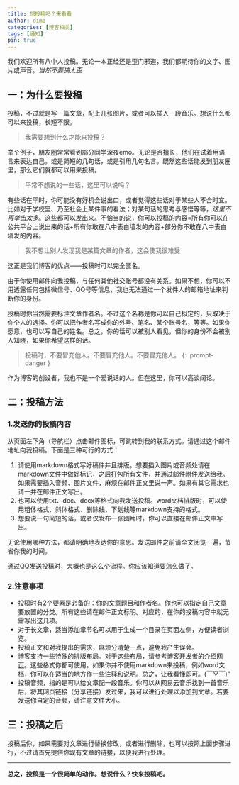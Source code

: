 ```yaml
---
title: 想投稿吗？来看看
author: dimo
categories: [博客相关]
tags: [通知]
pin: true
---
```


我们欢迎所有八中人投稿。无论一本正经还是歪门邪道，我们都期待你的文字、图片或声音。*当然不要搞太歪*

## 一：为什么要投稿

投稿，不过就是写一篇文章，配上几张图片，或者可以插入一段音乐。想说什么都可以来投稿，长短不限。

> 我需要想到什么才能来投稿？

举个例子，朋友圈常常看到部分同学深夜emo。无论是否擅长，他们在试着用语言来表达自己。或是简短的几句话，或是引用几句名言。既然这些话能发到朋友圈里，那么它们就都可以用来投稿。

> 平常不想说的一些话，这里可以说吗？

有些话在平时，你可能没有好机会说出口，或者觉得这些话对于某些人不合时宜。比如对于学校里、乃至社会上某件事的看法；对某句话的思考与感悟等等，*这里不再举出太多*。这些都可以发出来。不恰当的说，你可以投稿的内容=所有你可以在公共平台上说出来的话+所有你敢在八中表白墙发的内容+部分你不敢在八中表白墙发的内容。

> 我不想让别人发现我是某篇文章的作者，这会使我很难受

这正是我们博客的优点——投稿时可以完全匿名。

由于你使用邮件向我投稿，与任何其他社交账号都没有关系。如果不想，你可以不用透露任何包括微信号、QQ号等信息，我也无法通过一个发件人的邮箱地址来判断你的身份。

投稿时你当然需要标注文章作者名。不过这个名称是你可以自己拟定的，只取决于你个人的选择。你可以把作者名写成你的外号、笔名、某个账号名，等等。如果你愿意，也可以写自己的姓名。总之，你的话可以被别人看见，但你的身份不会被别人知晓，如果你希望这样的话。

> 投稿时，不要冒充他人。不要冒充他人。不要冒充他人。
{: .prompt-danger }

作为博客的创设者，我也不是一个爱说话的人。但在这里，你可以高谈阔论。

## 二：投稿方法

### 1.发送你的投稿内容

从页面左下角（导航栏）点击邮件图标，可跳转到我的联系方式。请通过这个邮件地址向我投稿。下面是三种可行的方式：

1. 请使用markdown格式写好稿件并且排版。想要插入图片或音频处请在markdown文件中做好标记，之后打包所有文件，并通过邮件附件发送给我。如果需要插入音频、图片文件，麻烦在邮件正文里说一声。如果有其它需求也请一并在邮件正文写出。
2. 也可以使用txt、doc、docx等格式向我发送投稿。word文档排版时，可以使用粗体格式、斜体格式、删除线、下划线等markdown支持的格式。
3. 想要说一句简短的话，或者仅发布一张图片时，你可以直接在邮件正文中写出。

无论使用哪种方法，都请明确地表达你的意思。发送邮件之前请全文阅览一遍，节省你我的时间。

通过QQ发送投稿时，大概也是这么个流程。你应该知道要怎么做了。

### 2.注意事项

- 投稿时有2个要素是必备的：你的文章题目和作者名。你也可以指定自己文章要放置的分类。所有这些请在邮件正文标明。对应的，在你的投稿内容中就无需写出这几项。
- 对于长文章，适当添加章节名可以用于生成一个目录在页面左侧，方便读者浏览。
- 投稿正文和对我提出的需求，麻烦分清楚一点，避免我产生误会。
- 博客支持一些特殊的排版布局。对于这些布局，请参考[博客开发者的介绍网页](https://chirpy.cotes.page/posts/text-and-typography/)。这些格式你都可使用。如果你并不使用markdown来投稿，例如word文档，你可以在适当的地方作一些注释和说明。总之，让我看懂即可。(￣▽￣)"
- 投稿音频，指的是可以给文章配一段音乐。你可以从网易云音乐找到一首音乐后，将其网页链接（分享链接）发过来，我可以进行处理以添加到文章。若要发送你自定的音频，请注意文件大小。

## 三：投稿之后

投稿后你，如果需要对文章进行替换修改，或者进行删除，也可以按照上面步骤进行，不过请首先提供你现有文章的链接，以便我进行处理。

---

**总之，投稿是一个很简单的动作。想说什么？快来投稿吧。**

